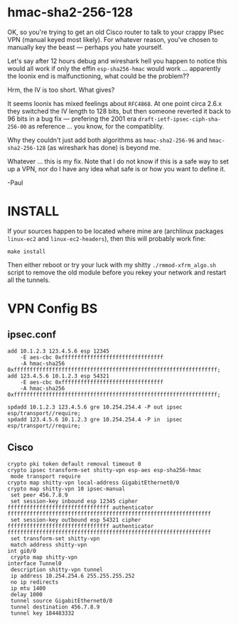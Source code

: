 # hmac-sha2-256-128

OK, so you're trying to get an old Cisco router to talk to your crappy IPsec VPN
(manual keyed most likely). For whatever reason, you've chosen to manually key
the beast — perhaps you hate yourself.

Let's say after 12 hours debug and wireshark hell you happen to notice this
would all work if only the effin `esp-sha256-hmac` would work … apparently the
loonix end is malfunctioning, what could be the problem??

Hrm, the IV is too short. What gives?

It seems loonix has mixed feelings about `RFC4868`. At one point circa 2.6.x they
switched the IV length to 128 bits, but then someone reverted it back to 96 bits
in a bug fix — prefering the 2001 era `draft-ietf-ipsec-ciph-sha-256-00` as
reference … you know, for the compatiblity.

Why they couldn't just add both algorithms as `hmac-sha2-256-96` and
`hmac-sha2-256-128` (as wireshark has done) is beyond me.

Whatever … this is my fix. Note that I do not know if this is a safe way to set
up a VPN, nor do I have any idea what safe is or how you want to define it.

-Paul

# INSTALL

If your sources happen to be located where mine are (archlinux packages `linux-ec2`
and `linux-ec2-headers`), then this will probably work fine:

`make install`

Then either reboot or try your luck with my shitty `./rmmod-xfrm_algo.sh` script
to remove the old module before you rekey your network and restart all the
tunnels.

# VPN Config BS

## ipsec.conf
```
add 10.1.2.3 123.4.5.6 esp 12345
    -E aes-cbc 0xffffffffffffffffffffffffffffffff
    -A hmac-sha256 0xffffffffffffffffffffffffffffffffffffffffffffffffffffffffffffffff;
add 123.4.5.6 10.1.2.3 esp 54321
    -E aes-cbc 0xffffffffffffffffffffffffffffffff
    -A hmac-sha256 0xffffffffffffffffffffffffffffffffffffffffffffffffffffffffffffffff;

spdadd 10.1.2.3 123.4.5.6 gre 10.254.254.4 -P out ipsec esp/transport//require;
spdadd 123.4.5.6 10.1.2.3 gre 10.254.254.4 -P in  ipsec esp/transport//require;

```

## Cisco
```
crypto pki token default removal timeout 0
crypto ipsec transform-set shitty-vpn esp-aes esp-sha256-hmac 
 mode transport require
crypto map shitty-vpn local-address GigabitEthernet0/0
crypto map shitty-vpn 10 ipsec-manual 
 set peer 456.7.8.9
 set session-key inbound esp 12345 cipher ffffffffffffffffffffffffffffffff authenticator ffffffffffffffffffffffffffffffffffffffffffffffffffffffffffffffff 
 set session-key outbound esp 54321 cipher ffffffffffffffffffffffffffffffff authenticator ffffffffffffffffffffffffffffffffffffffffffffffffffffffffffffffff 
 set transform-set shitty-vpn 
 match address shitty-vpn
int gi0/0
 crypto map shitty-vpn
interface Tunnel0
 description shitty-vpn tunnel
 ip address 10.254.254.6 255.255.255.252
 no ip redirects
 ip mtu 1400
 delay 1000
 tunnel source GigabitEthernet0/0
 tunnel destination 456.7.8.9
 tunnel key 184483332

```
